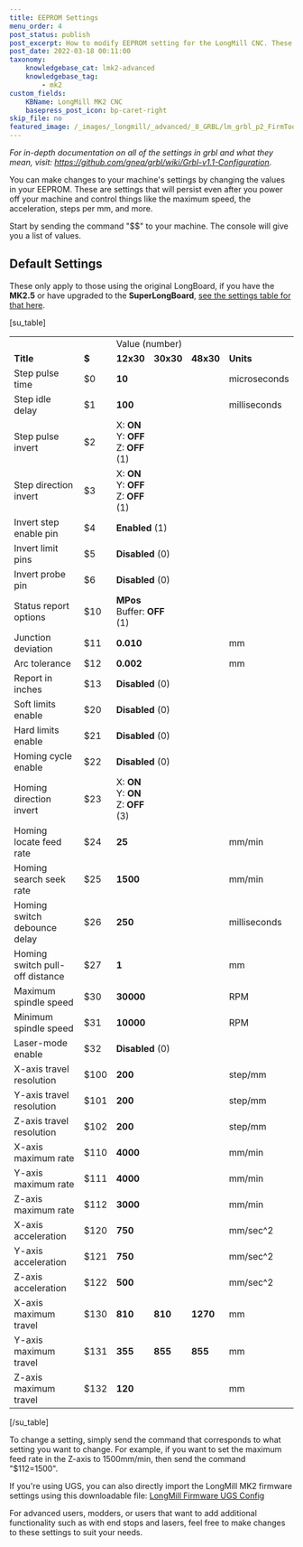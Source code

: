 ```yaml
---
title: EEPROM Settings
menu_order: 4
post_status: publish
post_excerpt: How to modify EEPROM setting for the LongMill CNC. These settings control the speed and direction of movement, machine limits, and activation of limit switches.
post_date: 2022-03-18 00:11:00
taxonomy:
    knowledgebase_cat: lmk2-advanced
    knowledgebase_tag:
        - mk2
custom_fields:
    KBName: LongMill MK2 CNC
    basepress_post_icon: bp-caret-right
skip_file: no
featured_image: /_images/_longmill/_advanced/_8_GRBL/lm_grbl_p2_FirmTool.png
---
```


<em>For in-depth documentation on all of the settings in grbl and what they mean, visit: </em><a href="https://github.com/gnea/grbl/wiki/Grbl-v1.1-Configuration" target="_blank" rel="noopener"><em>https://github.com/gnea/grbl/wiki/Grbl-v1.1-Configuration</em></a>.

You can make changes to your machine's settings by changing the values in your EEPROM. These are settings that will persist even after you power off your machine and control things like the maximum speed, the acceleration, steps per mm, and more.

Start by sending the command "$$" to your machine. The console will give you a list of values.

## Default Settings

These only apply to those using the original LongBoard, if you have the <b>MK2.5</b> or have upgraded to the <b>SuperLongBoard</b>, <a href="https://resources.sienci.com/view/slb-firmware-flashing/#settings-descriptions">see the settings table for that here</a>.

[su_table]
<table>
<tbody>
<tr>
<td></td>
<td></td>
<td colspan="3">Value (number)</td>
<td></td>
</tr>
<tr>
<td><b>Title</b></td>
<td><b>$</b></td>
<td><b>12x30</b></td>
<td><b>30x30</b></td>
<td><b>48x30</b></td>
<td><b>Units</b></td>
</tr>
<tr>
<td>Step pulse time</td>
<td>$0</td>
<td colspan="3"><b>10</b></td>
<td>microseconds</td>
</tr>
<tr>
<td>Step idle delay</td>
<td>$1</td>
<td colspan="3"><b>100</b></td>
<td>milliseconds</td>
</tr>
<tr>
<td>Step pulse invert</td>
<td>$2</td>
<td colspan="3">X: <b>ON</b><br>Y: <b>OFF</b><br>Z: <b>OFF</b><br>(1)</td>
<td></td>
</tr>
<tr>
<td>Step direction invert</td>
<td>$3</td>
<td colspan="3">X: <b>ON</b><br>Y: <b>OFF</b><br>Z: <b>OFF</b><br>(1)</td>
<td></td>
</tr>
<tr>
<td>Invert step enable pin</td>
<td>$4</td>
<td colspan="3"><b>Enabled</b> (1)</td>
<td></td>
</tr>
<tr>
<td>Invert limit pins</td>
<td>$5</td>
<td colspan="3"><b>Disabled</b> (0)</td>
<td></td>
</tr>
<tr>
<td>Invert probe pin</td>
<td>$6</td>
<td colspan="3"><b>Disabled</b> (0)</td>
<td></td>
</tr>
<tr>
<td>Status report options</td>
<td>$10</td>
<td colspan="3"><b>MPos</b><br>Buffer: <b>OFF</b><br>(1)</td>
<td></td>
</tr>
<tr>
<td>Junction deviation</td>
<td>$11</td>
<td colspan="3"><b>0.010</b></td>
<td>mm</td>
</tr>
<tr>
<td>Arc tolerance</td>
<td>$12</td>
<td colspan="3"><b>0.002</b></td>
<td>mm</td>
</tr>
<tr>
<td>Report in inches</td>
<td>$13</td>
<td colspan="3"><b>Disabled</b> (0)</td>
<td></td>
</tr>
<tr>
<td>Soft limits enable</td>
<td>$20</td>
<td colspan="3"><b>Disabled</b> (0)</td>
<td></td>
</tr>
<tr>
<td>Hard limits enable</td>
<td>$21</td>
<td colspan="3"><b>Disabled</b> (0)</td>
<td></td>
</tr>
<tr>
<td>Homing cycle enable</td>
<td>$22</td>
<td colspan="3"><b>Disabled</b> (0)</td>
<td></td>
</tr>
<tr>
<td>Homing direction invert</td>
<td>$23</td>
<td colspan="3">X: <b>ON</b><br>Y: <b>ON</b><br>Z: <b>OFF</b><br>(3)</td>
<td></td>
</tr>
<tr>
<td>Homing locate feed rate</td>
<td>$24</td>
<td colspan="3"><b>25</b></td>
<td>mm/min</td>
</tr>
<tr>
<td>Homing search seek rate</td>
<td>$25</td>
<td colspan="3"><b>1500</b></td>
<td>mm/min</td>
</tr>
<tr>
<td>Homing switch debounce delay</td>
<td>$26</td>
<td colspan="3"><b>250</b></td>
<td>milliseconds</td>
</tr>
<tr>
<td>Homing switch pull-off distance</td>
<td>$27</td>
<td colspan="3"><b>1</b></td>
<td>mm</td>
</tr>
<tr>
<td>Maximum spindle speed</td>
<td>$30</td>
<td colspan="3"><b>30000</b></td>
<td>RPM</td>
</tr>
<tr>
<td>Minimum spindle speed</td>
<td>$31</td>
<td colspan="3"><b>10000</b></td>
<td>RPM</td>
</tr>
<tr>
<td>Laser-mode enable</td>
<td>$32</td>
<td colspan="3"><b>Disabled</b> (0)</td>
<td></td>
</tr>
<tr>
<td>X-axis travel resolution</td>
<td>$100</td>
<td colspan="3"><b>200</b></td>
<td>step/mm</td>
</tr>
<tr>
<td>Y-axis travel resolution</td>
<td>$101</td>
<td colspan="3"><b>200</b></td>
<td>step/mm</td>
</tr>
<tr>
<td>Z-axis travel resolution</td>
<td>$102</td>
<td colspan="3"><b>200</b></td>
<td>step/mm</td>
</tr>
<tr>
<td>X-axis maximum rate</td>
<td>$110</td>
<td colspan="3"><b>4000</b></td>
<td>mm/min</td>
</tr>
<tr>
<td>Y-axis maximum rate</td>
<td>$111</td>
<td colspan="3"><b>4000</b></td>
<td>mm/min</td>
</tr>
<tr>
<td>Z-axis maximum rate</td>
<td>$112</td>
<td colspan="3"><b>3000</b></td>
<td>mm/min</td>
</tr>
<tr>
<td>X-axis acceleration</td>
<td>$120</td>
<td colspan="3"><b>750</b></td>
<td>mm/sec^2</td>
</tr>
<tr>
<td>Y-axis acceleration</td>
<td>$121</td>
<td colspan="3"><b>750</b></td>
<td>mm/sec^2</td>
</tr>
<tr>
<td>Z-axis acceleration</td>
<td>$122</td>
<td colspan="3"><b>500</b></td>
<td>mm/sec^2</td>
</tr>
<tr>
<td>X-axis maximum travel</td>
<td>$130</td>
<td><b>810</b></td>
<td><b>810</b></td>
<td><b>1270</b></td>
<td>mm</td>
</tr>
<tr>
<td>Y-axis maximum travel</td>
<td>$131</td>
<td><b>355</b></td>
<td><b>855</b></td>
<td><b>855</b></td>
<td>mm</td>
</tr>
<tr>
<td>Z-axis maximum travel</td>
<td>$132</td>
<td colspan="3"><b>120</b></td>
<td>mm</td>
</tr>
</tbody>
</table>
[/su_table]

To change a setting, simply send the command that corresponds to what setting you want to change. For example, if you want to set the maximum feed rate in the Z-axis to 1500mm/min, then send the command "$112=1500".

If you're using UGS, you can also directly import the LongMill MK2 firmware settings using this downloadable file: <a href="https://resources.sienci.com/wp-content/uploads/2022/03/LongMill-MK2-Firmware.zip">LongMill Firmware UGS Config</a>

For advanced users, modders, or users that want to add additional functionality such as with end stops and lasers, feel free to make changes to these settings to suit your needs.
